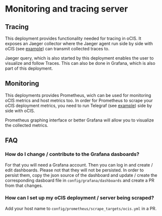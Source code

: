 # Monitoring and tracing server

## Tracing

This deployment provides functionality needed for tracing in oCIS. It exposes an Jaeger collector where the Jaeger agent run side by side with oCIS (see [example](https://github.com/owncloud-devops/monitoring-tracing-client-example)) can transmit collected traces to.

Jaeger query, which is also started by this deployment enables the user to visualize and follow Traces. This can also be done in Grafana, which is also part of this deployment.

## Monitoring

This deployments provides Prometheus, wich can be used for monitoring oCIS metrics and host metrics too. In order for Prometheus to scrape your oCIS deployment metrics, you need to run Telegraf (see [example](https://github.com/owncloud-devops/monitoring-tracing-client-example)) side by side with oCIS.

Prometheus graphing interface or better Grafana will allow you to visualize the collected metrics.

## FAQ

### How do I change / contribute to the Grafana dasboards?
For that you will need a Grafana account. Then you can log in and create / edit dashboards. Please not that they will not be persisted. In order to persist them, copy the json source of the dashboard and update / create the corresponding dasboard file in `config/grafana/dashboards` and create a PR from that changes.

### How can I set up my oCIS deployment / server being scraped?
Add your host name to `config/prometheus/scrape_targets/ocis.yml` in a PR.
